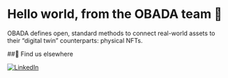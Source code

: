 # Hello world, from the OBADA team 👋

OBADA defines open, standard methods to connect real-world assets to their “digital twin” counterparts: physical NFTs.

##🙋 Find us elsewhere

[![LinkedIn](https://img.shields.io/badge/LinkedIn-0077B5?style=for-the-badge&logo=linkedin&logoColor=white)](https://www.linkedin.com/company/obada/)
